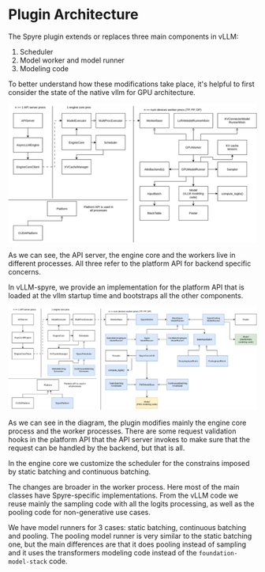 # Plugin Architecture

The Spyre plugin extends or replaces three main components in vLLM:

1. Scheduler
2. Model worker and model runner
3. Modeling code

To better understand how these modifications take place, it's helpful to
first consider the state of the native vllm for GPU architecture.

![vLLM architecture](images/vllm_v1.svg)

As we can see, the API server, the engine core and the workers live in
different processes. All three refer to the platform API for backend
specific concerns.

In vLLM-spyre, we provide an implementation for the platform API that is
loaded at the vllm startup time and bootstraps all the other components.

![vLLM Spyre architecture](images/vllm_v1_spyre.svg)

As we can see in the diagram, the plugin modifies mainly the engine core
process and the worker processes. There are some request validation hooks
in the platform API that the API server invokes to make sure that the request
can be handled by the backend, but that is all.

In the engine core we customize the scheduler for the constrains imposed
by static batching and continuous batching.

The changes are broader in the worker process. Here most of the main
classes have Spyre-specific implementations. From the vLLM code we reuse
mainly the sampling code with all the logits processing, as well as the pooling
code for non-generative use cases.

We have model runners for 3 cases: static batching, continuous batching and
pooling. The pooling model runner is very similar to the static batching one,
but the main differences are that it does pooling instead of sampling and it
uses the transformers modeling code instead of the `foundation-model-stack`
code.
